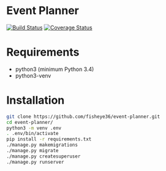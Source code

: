 # Event Planner

[![Build Status](https://travis-ci.org/enterprise-python/event-planner.svg?branch=develop)](https://travis-ci.org/enterprise-python/event-planner)
[![Coverage Status](https://coveralls.io/repos/github/enterprise-python/event-planner/badge.svg?branch=develop)](https://coveralls.io/github/enterprise-python/event-planner?branch=develop)

# Requirements

* python3 (minimum Python 3.4)
* python3-venv

# Installation

```bash
git clone https://github.com/fisheye36/event-planner.git
cd event-planner/
python3 -m venv .env
. .env/bin/activate
pip install -r requirements.txt
./manage.py makemigrations
./manage.py migrate
./manage.py createsuperuser
./manage.py runserver
```
